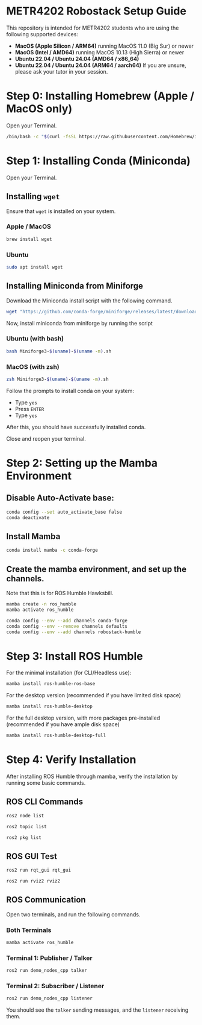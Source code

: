 # METR4202 Robostack Setup Guide
This repository is intended for METR4202 students who are using the following supported devices:
- **MacOS (Apple Silicon / ARM64)** running MacOS 11.0 (Big Sur) or newer
- **MacOS (Intel / AMD64)** running MacOS 10.13 (High Sierra) or newer
- **Ubuntu 22.04 / Ubuntu 24.04 (AMD64 / x86_64)**
- **Ubuntu 22.04 / Ubuntu 24.04 (ARM64 / aarch64)**
If you are unsure, please ask your tutor in your session.

# Step 0: Installing Homebrew (Apple / MacOS only)
Open your Terminal.
```zsh
/bin/bash -c "$(curl -fsSL https://raw.githubusercontent.com/Homebrew/install/HEAD/install.sh)"
```

# Step 1: Installing Conda (Miniconda)
Open your Terminal.
## Installing `wget`
Ensure that `wget` is installed on your system.
### Apple / MacOS
```zsh
brew install wget
```
### Ubuntu
```bash
sudo apt install wget
```
## Installing Miniconda from Miniforge
Download the Miniconda install script with the following command.
```sh
wget "https://github.com/conda-forge/miniforge/releases/latest/download/Miniforge3-$(uname)-$(uname -m).sh"
```
Now, install miniconda from miniforge by running the script
### Ubuntu (with bash)
```bash
bash Miniforge3-$(uname)-$(uname -m).sh
```
### MacOS (with zsh)
```zsh
zsh Miniforge3-$(uname)-$(uname -m).sh
```
Follow the prompts to install conda on your system:
- Type `yes`
- Press `ENTER`
- Type `yes`

After this, you should have successfully installed conda.

Close and reopen your terminal.
# Step 2: Setting up the Mamba Environment
## Disable Auto-Activate base:
```sh
conda config --set auto_activate_base false
conda deactivate
```
## Install Mamba
```sh
conda install mamba -c conda-forge
```
## Create the mamba environment, and set up the channels.
Note that this is for ROS Humble Hawksbill.
```sh
mamba create -n ros_humble
mamba activate ros_humble

conda config --env --add channels conda-forge
conda config --env --remove channels defaults
conda config --env --add channels robostack-humble
```
# Step 3: Install ROS Humble
For the minimal installation (for CLI/Headless use):
```sh
mamba install ros-humble-ros-base
```
For the desktop version (recommended if you have limited disk space)
```sh
mamba install ros-humble-desktop
```
For the full desktop version, with more packages pre-installed (recommended if you have ample disk space)
```sh
mamba install ros-humble-desktop-full
```
# Step 4: Verify Installation
After installing ROS Humble through mamba, verify the installation by running some basic commands.
## ROS CLI Commands
```sh
ros2 node list
```
```sh
ros2 topic list
```
```sh
ros2 pkg list
```
## ROS GUI Test
```sh
ros2 run rqt_gui rqt_gui
```
```sh
ros2 run rviz2 rviz2
```
## ROS Communication
Open two terminals, and run the following commands.
### Both Terminals
```sh
mamba activate ros_humble
```
### Terminal 1: Publisher / Talker
```sh
ros2 run demo_nodes_cpp talker
```
### Terminal 2: Subscriber / Listener
```sh
ros2 run demo_nodes_cpp listener
```
You should see the `talker` sending messages, and the `listener` receiving them.
